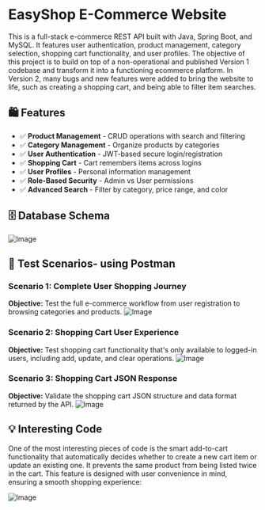 # EasyShop E-Commerce Website

This is a full-stack e-commerce REST API built with Java, Spring Boot, and MySQL. It features user authentication, product management, category selection, shopping cart functionality, and user profiles. The objective of this project is to build on top of a non-operational and published Version 1 codebase and transform it into a functioning ecommerce platform. In Version 2, many bugs and new features were added to bring the website to life, such as creating a shopping cart, and being able to filter item searches.

## 🛍️ Features
- ✅ **Product Management** - CRUD operations with search and filtering
- ✅ **Category Management** - Organize products by categories
- ✅ **User Authentication** - JWT-based secure login/registration
- ✅ **Shopping Cart** - Cart remembers items across logins
- ✅ **User Profiles** - Personal information management
- ✅ **Role-Based Security** - Admin vs User permissions
- ✅ **Advanced Search** - Filter by category, price range, and color

## 🗄️ Database Schema
![Image](https://github.com/user-attachments/assets/9d1a395c-4e4d-469d-832c-553f16a58130)

## 🧪 Test Scenarios- using Postman

### Scenario 1: Complete User Shopping Journey
**Objective:** Test the full e-commerce workflow from user registration to browsing categories and products.
![Image](https://github.com/user-attachments/assets/710e8abc-420f-4f61-bbe0-5dd65c256390)

### Scenario 2: Shopping Cart User Experience
**Objective:** Test shopping cart functionality that's only available to logged-in users, including add, update, and clear operations.
![Image](https://github.com/user-attachments/assets/2cf86910-c150-4566-a1fa-d0a037e49e2e)

### Scenario 3: Shopping Cart JSON Response
**Objective:** Validate the shopping cart JSON structure and data format returned by the API.
![Image](https://github.com/user-attachments/assets/cf3b5fa3-14a0-4a53-852c-55bb43ab747c)

## 💡 Interesting Code
One of the most interesting pieces of code is the smart add-to-cart functionality that automatically decides whether to create a new cart item or update an existing one. It prevents the same product from being listed twice in the cart. This feature is designed with user convenience in mind, ensuring a smooth shopping experience:

![Image](https://github.com/user-attachments/assets/5a34d971-5d1a-45c1-bb7e-e66427305912)















